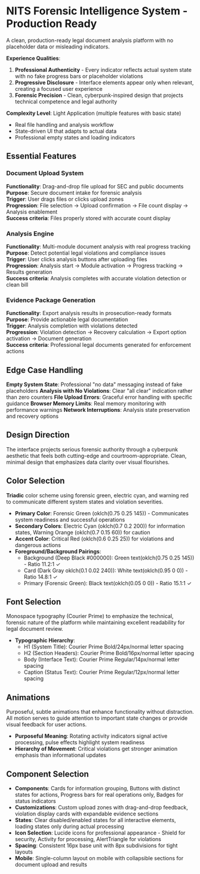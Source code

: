 # NITS Forensic Intelligence System - Production Ready

A clean, production-ready legal document analysis platform with no placeholder data or misleading indicators.

**Experience Qualities**:
1. **Professional Authenticity** - Every indicator reflects actual system state with no fake progress bars or placeholder violations
2. **Progressive Disclosure** - Interface elements appear only when relevant, creating a focused user experience
3. **Forensic Precision** - Clean, cyberpunk-inspired design that projects technical competence and legal authority

**Complexity Level**: Light Application (multiple features with basic state)
- Real file handling and analysis workflow
- State-driven UI that adapts to actual data
- Professional empty states and loading indicators

## Essential Features

### Document Upload System
**Functionality**: Drag-and-drop file upload for SEC and public documents  
**Purpose**: Secure document intake for forensic analysis  
**Trigger**: User drags files or clicks upload zones  
**Progression**: File selection → Upload confirmation → File count display → Analysis enablement  
**Success criteria**: Files properly stored with accurate count display

### Analysis Engine
**Functionality**: Multi-module document analysis with real progress tracking  
**Purpose**: Detect potential legal violations and compliance issues  
**Trigger**: User clicks analysis buttons after uploading files  
**Progression**: Analysis start → Module activation → Progress tracking → Results generation  
**Success criteria**: Analysis completes with accurate violation detection or clean bill

### Evidence Package Generation
**Functionality**: Export analysis results in prosecution-ready formats  
**Purpose**: Provide actionable legal documentation  
**Trigger**: Analysis completion with violations detected  
**Progression**: Violation detection → Recovery calculation → Export option activation → Document generation  
**Success criteria**: Professional legal documents generated for enforcement actions

## Edge Case Handling

**Empty System State**: Professional "no data" messaging instead of fake placeholders
**Analysis with No Violations**: Clear "all clear" indication rather than zero counters
**File Upload Errors**: Graceful error handling with specific guidance
**Browser Memory Limits**: Real memory monitoring with performance warnings
**Network Interruptions**: Analysis state preservation and recovery options

## Design Direction

The interface projects serious forensic authority through a cyberpunk aesthetic that feels both cutting-edge and courtroom-appropriate. Clean, minimal design that emphasizes data clarity over visual flourishes.

## Color Selection

**Triadic** color scheme using forensic green, electric cyan, and warning red to communicate different system states and violation severities.

- **Primary Color**: Forensic Green (oklch(0.75 0.25 145)) - Communicates system readiness and successful operations
- **Secondary Colors**: Electric Cyan (oklch(0.7 0.2 200)) for information states, Warning Orange (oklch(0.7 0.15 60)) for caution
- **Accent Color**: Critical Red (oklch(0.6 0.25 25)) for violations and dangerous actions
- **Foreground/Background Pairings**: 
  - Background (Deep Black #000000): Green text(oklch(0.75 0.25 145)) - Ratio 11.2:1 ✓
  - Card (Dark Gray oklch(0.1 0.02 240)): White text(oklch(0.95 0 0)) - Ratio 14.8:1 ✓
  - Primary (Forensic Green): Black text(oklch(0.05 0 0)) - Ratio 15.1:1 ✓

## Font Selection

Monospace typography (Courier Prime) to emphasize the technical, forensic nature of the platform while maintaining excellent readability for legal document review.

- **Typographic Hierarchy**: 
  - H1 (System Title): Courier Prime Bold/24px/normal letter spacing
  - H2 (Section Headers): Courier Prime Bold/16px/normal letter spacing  
  - Body (Interface Text): Courier Prime Regular/14px/normal letter spacing
  - Caption (Status Text): Courier Prime Regular/12px/normal letter spacing

## Animations

Purposeful, subtle animations that enhance functionality without distraction. All motion serves to guide attention to important state changes or provide visual feedback for user actions.

- **Purposeful Meaning**: Rotating activity indicators signal active processing, pulse effects highlight system readiness
- **Hierarchy of Movement**: Critical violations get stronger animation emphasis than informational updates

## Component Selection

- **Components**: Cards for information grouping, Buttons with distinct states for actions, Progress bars for real operations only, Badges for status indicators
- **Customizations**: Custom upload zones with drag-and-drop feedback, violation display cards with expandable evidence sections
- **States**: Clear disabled/enabled states for all interactive elements, loading states only during actual processing
- **Icon Selection**: Lucide icons for professional appearance - Shield for security, Activity for processing, AlertTriangle for violations
- **Spacing**: Consistent 16px base unit with 8px subdivisions for tight layouts
- **Mobile**: Single-column layout on mobile with collapsible sections for document upload and results